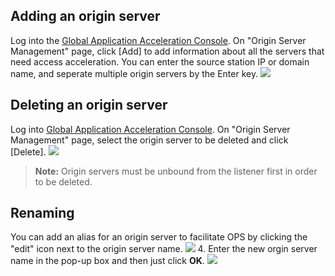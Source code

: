 ## Adding an origin server
Log into the [Global Application Acceleration Console](https://console.cloud.tencent.com/gaap). On "Origin Server Management" page, click [Add] to add information about all the servers that need access acceleration. You can enter the source station IP or domain name, and seperate multiple origin servers by the Enter key.
![](https://main.qcloudimg.com/raw/d3a80af94e4dded6dfdca9c0361c6954.png)

## Deleting an origin server 
Log into [Global Application Acceleration Console](https://console.cloud.tencent.com/gaap). On "Origin Server Management" page, select the origin server to be deleted and click [Delete].
![](https://main.qcloudimg.com/raw/60f772f8cc3cf43c9be4fc1545962cf5.png)
>**Note:** Origin servers must be unbound from the listener first in order to be deleted.

## Renaming
You can add an alias for an origin server to facilitate OPS by clicking the "edit" icon next to the origin server name.
![](https://main.qcloudimg.com/raw/4c910b3ba40999f31e2772a0219b4992.png)
4. Enter the new orgin server name in the pop-up box and then just click **OK**.
![](https://main.qcloudimg.com/raw/df44e0e6d652ed0c1e584ec37f43dcfe.png)
